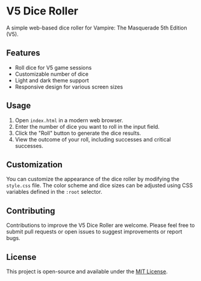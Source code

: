# V5 Dice Roller

A simple web-based dice roller for Vampire: The Masquerade 5th Edition (V5).

## Features

- Roll dice for V5 game sessions
- Customizable number of dice
- Light and dark theme support
- Responsive design for various screen sizes

## Usage

1. Open `index.html` in a modern web browser.
2. Enter the number of dice you want to roll in the input field.
3. Click the "Roll" button to generate the dice results.
4. View the outcome of your roll, including successes and critical successes.

## Customization

You can customize the appearance of the dice roller by modifying the `style.css` file. The color scheme and dice sizes can be adjusted using CSS variables defined in the `:root` selector.

## Contributing

Contributions to improve the V5 Dice Roller are welcome. Please feel free to submit pull requests or open issues to suggest improvements or report bugs.

## License

This project is open-source and available under the [MIT License](../LICENSE).
